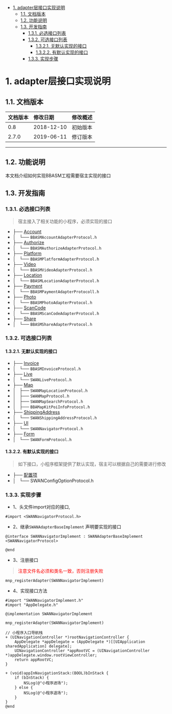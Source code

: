 <!-- TOC -->

- [1. adapter层接口实现说明](#1-adapter层接口实现说明)
    - [1.1. 文档版本](#11-文档版本)
    - [1.2. 功能说明](#12-功能说明)
    - [1.3. 开发指南](#13-开发指南)
        - [1.3.1. 必选接口列表](#131-必选接口列表)
        - [1.3.2. 可选接口列表](#132-可选接口列表)
            - [1.3.2.1. 无默认实现的接口](#1321-无默认实现的接口)
            - [1.3.2.2. 有默认实现的接口](#1322-有默认实现的接口)
        - [1.3.3. 实现步骤](#133-实现步骤)

<!-- /TOC -->
# 1. adapter层接口实现说明
## 1.1. 文档版本

|文档版本|修改日期|修改概述|
|:--|:--|:--|
|0.8|2018-12-10|初始版本|
|2.7.0|2019-06-11|修订版本|

--------------------------
## 1.2. 功能说明
本文档介绍如何实现BBASM工程需要宿主实现的接口

## 1.3. 开发指南
### 1.3.1. 必选接口列表
> 宿主接入了相关功能的小程序，必须实现的接口


* ├── [Account](登录.md)
* │   └── `BBASMAccountAdapterProtocol.h`
* ├── [Authorize](授权.md)
* │   └── `BBASMAuthorizeAdapterProtocol.h`
* ├── [Platform](Platform.md)
* │   └── `BBASMPlatformAdapterProtocol.h`
* ├── [Video](视频.md)
* │   └── `BBASMVideoAdapterProtocol.h`
* ├── [Location](定位.md)
* │   └── `BBASMLocationAdapterProtocol.h`
* ├── [Payment](支付.md)
* │   └── `BBASMPaymentAdapterProtocoll.h`
* ├── [Photo](图片.md)
* │   └── `BBASMPhotoAdapterProtocol.h`
* ├── [ScanCode](二维码扫描.md)
* │   └── `BBASMScanCodeAdapterProtocol.h`
* ├── [Share](分享.md)
* │   └── `BBASMShareAdapterProtocol.h`


### 1.3.2. 可选接口列表
#### 1.3.2.1. 无默认实现的接口
* ├── [Invoice](地址、发票.md)
* │   └── `BBASMInvoiceProtocol.h`
* ├── [Live](直播.md)
* │   └── `SWANLiveProtocol.h`
* ├── [Map](地图.md)
* │   ├── `SWANMapLocationProtocol.h`
* │   ├── `SWANMapProtocol.h`
* │   ├── `SWANMapSearchProtocol.h`
* │   ├── `BBAMapKitPoiInfoProtocol.h`
* ├── [ShippingAddress](地址、发票.md)
* │   └── `SWANShippingAddressProtocol.h`
* ├── [UI](UI.md)
* │   └── `SWANNavigatorProtocol.h`
* ├── [Form](Form.md)
* │   └── `SWANFormProtocol.h`

#### 1.3.2.2. 有默认实现的接口
> 如下接口，小程序框架提供了默认实现，宿主可以根据自己的需要进行修改

* ├── [配置项](ConfigOption.md)
* │   └── SWANConfigOptionProtocol.h 


### 1.3.3. 实现步骤
* 1、头文件import对应的接口,

```
#import <SWANNavigatorProtocol.h>
```
* 2、继承`SWANAdapterBaseImplement` 声明要实现的接口

```
@interface SWANNavigatorImplement : SWANAdapterBaseImplement <SWANNavigatorProtocol>

@end
```
* 3、注册接口
> <font color='red'>注意文件名必须和类名一致，否则注册失败</font>

```
mnp_registerAdapter(SWANNavigatorImplement)

```

* 4、实现接口方法

```
#import "SWANNavigatorImplement.h"
#import "AppDelegate.h"

@implementation SWANNavigatorImplement

mnp_registerAdapter(SWANNavigatorImplement)

// 小程序入口导航栈
+ (UINavigationController *)rootNavigationController {
    AppDelegate *appDelegate = (AppDelegate *)[[UIApplication sharedApplication] delegate];
    UINavigationController *appRootVC = (UINavigationController *)appDelegate.window.rootViewController;
    return appRootVC;
}

+ (void)appInNavigationStack:(BOOL)bInStack {
    if (bInStack) {
        NSLog(@"小程序进场");
    } else {
        NSLog(@"小程序退场");
    }
}
@end
```



